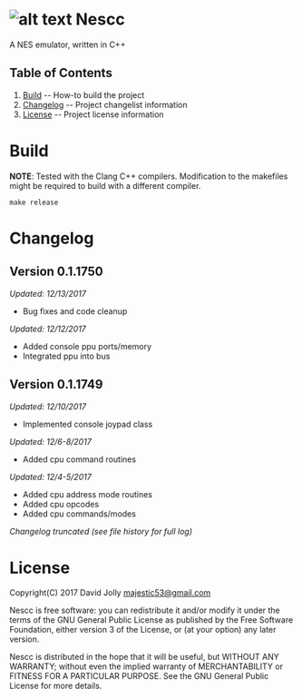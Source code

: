 ![alt text](https://github.com/majestic53/nescc/asset/icon.bmp "Nescc") Nescc
=====

A NES emulator, written in C++

Table of Contents
-----------------

1. [Build](https://github.com/majestic53/nescc#build) -- How-to build the project
2. [Changelog](https://github.com/majestic53/nescc#changelog) -- Project changelist information
3. [License](https://github.com/majestic53/nescc#license) -- Project license information

Build
=====

__NOTE__: Tested with the Clang C++ compilers. Modification to the makefiles might be required to build with a different compiler.

```
make release
```

Changelog
=========

Version 0.1.1750
----------------
*Updated: 12/13/2017*

* Bug fixes and code cleanup

*Updated: 12/12/2017*

* Added console ppu ports/memory
* Integrated ppu into bus

Version 0.1.1749
----------------
*Updated: 12/10/2017*

* Implemented console joypad class

*Updated: 12/6-8/2017*

* Added cpu command routines

*Updated: 12/4-5/2017*

* Added cpu address mode routines
* Added cpu opcodes
* Added cpu commands/modes

*Changelog truncated (see file history for full log)*

License
=======

Copyright(C) 2017 David Jolly <majestic53@gmail.com>

Nescc is free software: you can redistribute it and/or modify
it under the terms of the GNU General Public License as published by
the Free Software Foundation, either version 3 of the License, or
(at your option) any later version.

Nescc is distributed in the hope that it will be useful,
but WITHOUT ANY WARRANTY; without even the implied warranty of
MERCHANTABILITY or FITNESS FOR A PARTICULAR PURPOSE.  See the
GNU General Public License for more details.
